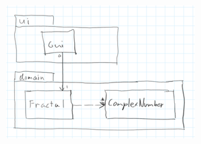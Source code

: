 ![](https://raw.githubusercontent.com/tuomoart/ot-harjoitustyo/master/dokumentointi/kuvat/luokkakaavio.png)

